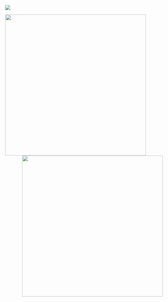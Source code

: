<!-- 

### Hi there 👋

-->

![](https://github.com/rfyiamcool/rfyiamcool/blob/master/header.png)

<a href="https://github.com/reesun">
  <img align="left" hight="190px" width="450px" src="https://github-readme-stats.vercel.app/api?username=reesun&show_icons=true&count_private=true" />
</a>
<a href="https://github.com/reesun">
  <img align="right" hight="190px" width="450px"  src="https://github-readme-stats.vercel.app/api/top-langs/?username=reesun&layout=compact&langs_count=10&hide=html,javascript,css,freemarker" />
</a>

<!--
**reesun/reesun** is a ✨ _special_ ✨ repository because its `README.md` (this file) appears on your GitHub profile.

Here are some ideas to get you started:

- 🔭 I’m currently working on ...
- 🌱 I’m currently learning ...
- 👯 I’m looking to collaborate on ...
- 🤔 I’m looking for help with ...
- 💬 Ask me about ...
- 📫 How to reach me: ...
- 😄 Pronouns: ...
- ⚡ Fun fact: ...
-->
